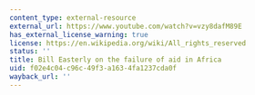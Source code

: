 ```yaml
---
content_type: external-resource
external_url: https://www.youtube.com/watch?v=vzy8dafM89E
has_external_license_warning: true
license: https://en.wikipedia.org/wiki/All_rights_reserved
status: ''
title: Bill Easterly on the failure of aid in Africa
uid: f02e4c04-c96c-49f3-a163-4fa1237cda0f
wayback_url: ''
---
```

